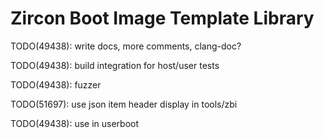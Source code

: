 # Zircon Boot Image Template Library

TODO(49438): write docs, more comments, clang-doc?

TODO(49438): build integration for host/user tests

TODO(49438): fuzzer

TODO(51697): use json item header display in tools/zbi

TODO(49438): use in userboot
